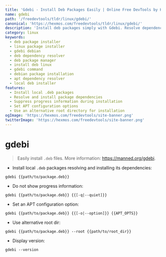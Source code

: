 ```yaml
---
title: 'Gdebi - Install Deb Packages Easily | Online Free DevTools by Hexmos'
name: gdebi
path: '/freedevtools/tldr/linux/gdebi/'
canonical: 'https://hexmos.com/freedevtools/tldr/linux/gdebi/'
description: 'Install deb packages simply with Gdebi. Resolve dependencies and install .deb files effortlessly on Linux. Free online tool, no registration required.'
category: linux
keywords:
  - deb package installer
  - linux package installer
  - gdebi debian
  - deb dependency resolver
  - deb package manager
  - install deb linux
  - gdebi command
  - debian package installation
  - apt dependency resolver
  - local deb installer
features:
  - Install local .deb packages
  - Resolve and install package dependencies
  - Suppress progress information during installation
  - Set APT configuration options
  - Use an alternative root directory for installation
ogImage: 'https://hexmos.com/freedevtools/site-banner.png'
twitterImage: 'https://hexmos.com/freedevtools/site-banner.png'
---
```


# gdebi

> Easily install `.deb` files.
> More information: <https://manned.org/gdebi>.

- Install local `.deb` packages resolving and installing its dependencies:

`gdebi {{path/to/package.deb}}`

- Do not show progress information:

`gdebi {{path/to/package.deb}} {{[-q|--quiet]}}`

- Set an APT configuration option:

`gdebi {{path/to/package.deb}} {{[-o|--option]}} {{APT_OPTS}}`

- Use alternative root dir:

`gdebi {{path/to/package.deb}} --root {{path/to/root_dir}}`

- Display version:

`gdebi --version`
